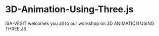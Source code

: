 # 3D-Animation-Using-Three.js

ISA-VESIT welcomes you all to our workshop on 3D ANIMATION USING THREE.JS
